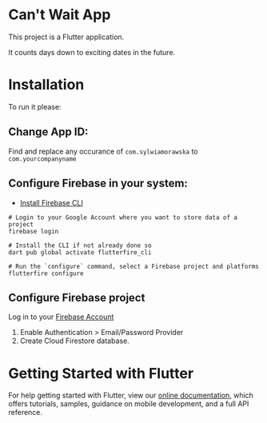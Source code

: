# Can't Wait App

This project is a Flutter application.

It counts days down to exciting dates in the future.

# Installation

To run it please:


## Change App ID:

Find and replace any occurance of `com.sylwiamorawska` to `com.yourcompanyname`

## Configure Firebase in your system:

- [Install Firebase CLI](https://firebase.google.com/docs/cli)

```
# Login to your Google Account where you want to store data of a project
firebase login
```

```
# Install the CLI if not already done so
dart pub global activate flutterfire_cli
```

```
# Run the `configure` command, select a Firebase project and platforms
flutterfire configure
```

## Configure Firebase project

Log in to your [Firebase Account](https://console.firebase.google.com/) 

1. Enable Authentication > Email/Password Provider 
2. Create Cloud Firestore database.

# Getting Started with Flutter

For help getting started with Flutter, view our
[online documentation](https://flutter.dev/docs), which offers tutorials,
samples, guidance on mobile development, and a full API reference.
